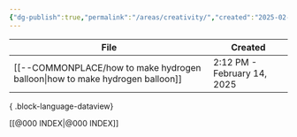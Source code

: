 ```yaml
---
{"dg-publish":true,"permalink":"/areas/creativity/","created":"2025-02-14T02:56:14.038+08:00","updated":"2025-03-25T20:50:55.090+08:00"}
---
```



| File                                                                            | Created                     |
| ------------------------------------------------------------------------------- | --------------------------- |
| [[--COMMONPLACE/how to make hydrogen balloon\|how to make hydrogen balloon]] | 2:12 PM - February 14, 2025 |

{ .block-language-dataview}




[[@000 INDEX\|@000 INDEX]]